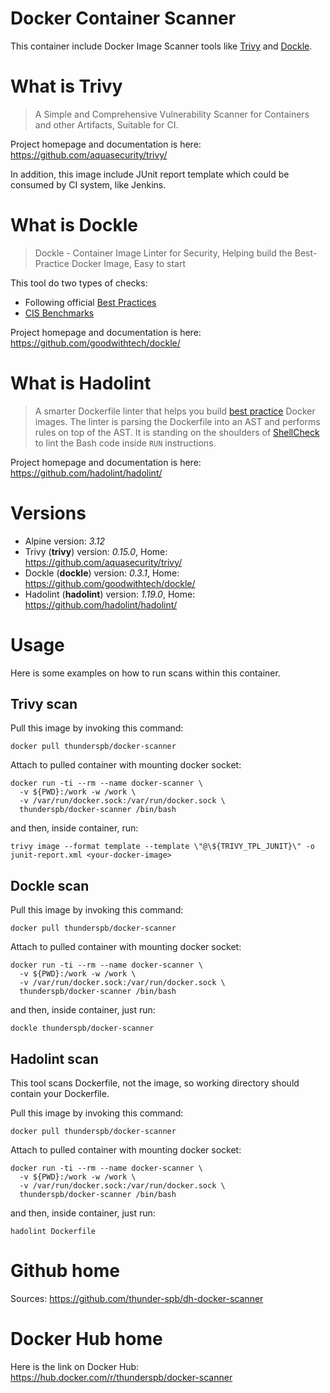 # Docker Container Scanner

This container include Docker Image Scanner tools like [Trivy](https://github.com/aquasecurity/trivy/) and [Dockle](https://github.com/goodwithtech/dockle/).

# What is Trivy

> A Simple and Comprehensive Vulnerability Scanner for Containers and other Artifacts, Suitable for CI.

Project homepage and documentation is here: https://github.com/aquasecurity/trivy/

In addition, this image include JUnit report template which could be consumed by CI system, like Jenkins.

# What is Dockle

> Dockle - Container Image Linter for Security, Helping build the Best-Practice Docker Image, Easy to start

This tool do two types of checks:

- Following official [Best Practices](https://docs.docker.com/develop/develop-images/dockerfile_best-practices/)
- [CIS Benchmarks](https://www.cisecurity.org/cis-benchmarks/)

Project homepage and documentation is here: https://github.com/goodwithtech/dockle/

# What is Hadolint

> A smarter Dockerfile linter that helps you build [best practice](https://docs.docker.com/engine/userguide/eng-image/dockerfile_best-practices) Docker images. The linter is parsing the Dockerfile into an AST and performs rules on top of the AST. It is standing on the shoulders of [ShellCheck](https://github.com/koalaman/shellcheck) to lint the Bash code inside `RUN` instructions.

Project homepage and documentation is here: https://github.com/hadolint/hadolint/

# Versions

- Alpine version: _3.12_
- Trivy (**trivy**) version: _0.15.0_, Home: https://github.com/aquasecurity/trivy/
- Dockle (**dockle**) version: _0.3.1_, Home: https://github.com/goodwithtech/dockle/
- Hadolint (**hadolint**) version: _1.19.0_, Home: https://github.com/hadolint/hadolint/

# Usage

Here is some examples on how to run scans within this container.

## Trivy scan

Pull this image by invoking this command:

```
docker pull thunderspb/docker-scanner
```

Attach to pulled container with mounting docker socket:

```
docker run -ti --rm --name docker-scanner \
  -v ${PWD}:/work -w /work \
  -v /var/run/docker.sock:/var/run/docker.sock \
  thunderspb/docker-scanner /bin/bash
```

and then, inside container, run:

```
trivy image --format template --template \"@\${TRIVY_TPL_JUNIT}\" -o junit-report.xml <your-docker-image>
```

## Dockle scan

Pull this image by invoking this command:

```
docker pull thunderspb/docker-scanner
```

Attach to pulled container with mounting docker socket:

```
docker run -ti --rm --name docker-scanner \
  -v ${PWD}:/work -w /work \
  -v /var/run/docker.sock:/var/run/docker.sock \
  thunderspb/docker-scanner /bin/bash
```

and then, inside container, just run:

```
dockle thunderspb/docker-scanner
```

## Hadolint scan

This tool scans Dockerfile, not the image, so working directory should contain your Dockerfile.

Pull this image by invoking this command:

```
docker pull thunderspb/docker-scanner
```

Attach to pulled container with mounting docker socket:

```
docker run -ti --rm --name docker-scanner \
  -v ${PWD}:/work -w /work \
  -v /var/run/docker.sock:/var/run/docker.sock \
  thunderspb/docker-scanner /bin/bash
```

and then, inside container, just run:

```
hadolint Dockerfile
```

# Github home

Sources: https://github.com/thunder-spb/dh-docker-scanner

# Docker Hub home

Here is the link on Docker Hub: https://hub.docker.com/r/thunderspb/docker-scanner
